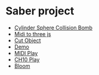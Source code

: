 Saber project
==================
- [Cylinder Sphere Collision Bomb](https://rhy3h.github.io/SaberProject/collision/CylinderSphereBomb.html)
- [Midi to three js](https://rhy3h.github.io/SaberProject/midi/miditest.html)
- [Cut Object](https://rhy3h.github.io/SaberProject/slice/slicetest.html)
- [Demo](https://rhy3h.github.io/SaberProject/Demo/index.html)
- [MIDI Play](https://rhy3h.github.io/SaberProject/midiplay/index.html)
- [CH10 Play](https://rhy3h.github.io/SaberProject/midi/index.html)
- [Bloom](https://rhy3h.github.io/SaberProject/three.js/examples/Bloom_JS.html)